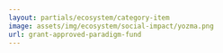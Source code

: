 ```yaml
---
layout: partials/ecosystem/category-item
image: assets/img/ecosystem/social-impact/yozma.png
url: grant-approved-paradigm-fund
---
```

